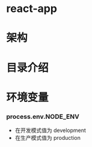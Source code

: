 # react-app

# 架构

# 目录介绍

# 环境变量

### process.env.NODE_ENV

- 在开发模式值为 development
- 在生产模式值为 production
